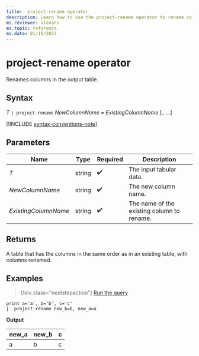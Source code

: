 ```yaml
---
title:  project-rename operator
description: Learn how to use the project-rename operator to rename columns in the output table.
ms.reviewer: alexans
ms.topic: reference
ms.date: 01/16/2023
---
```

# project-rename operator

Renames columns in the output table.

## Syntax

*T* `| project-rename` *NewColumnName* = *ExistingColumnName* [`,` ...]

[!INCLUDE [syntax-conventions-note](../../includes/syntax-conventions-note.md)]

## Parameters

| Name | Type | Required | Description |
|--|--|--|--|
| *T* | string |  :heavy_check_mark: | The input tabular data.|
| *NewColumnName* | string |  :heavy_check_mark: | The new column name.|
| *ExistingColumnName* | string |  :heavy_check_mark: | The name of the existing column to rename.|

## Returns

A table that has the columns in the same order as in an existing table, with columns renamed.

## Examples

> [!div class="nextstepaction"]
> <a href="https://dataexplorer.azure.com/clusters/help/databases/Samples?query=H4sIAAAAAAAAAysoyswrUUi0VU9U11FIslVPAlLJturJ6rxcNQoFRflZqcklukWpeYm5qQp5qeXxSbZJOmBGom0iALIWMhk8AAAA" target="_blank">Run the query</a>

```kusto
print a='a', b='b', c='c'
|  project-rename new_b=b, new_a=a
```

**Output**

|new_a|new_b|c|
|---|---|---|
|a|b|c|
